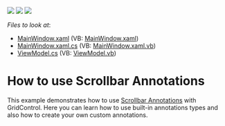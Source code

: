 <!-- default badges list -->
![](https://img.shields.io/endpoint?url=https://codecentral.devexpress.com/api/v1/VersionRange/128653698/17.1.3%2B)
[![](https://img.shields.io/badge/Open_in_DevExpress_Support_Center-FF7200?style=flat-square&logo=DevExpress&logoColor=white)](https://supportcenter.devexpress.com/ticket/details/T534664)
[![](https://img.shields.io/badge/📖_How_to_use_DevExpress_Examples-e9f6fc?style=flat-square)](https://docs.devexpress.com/GeneralInformation/403183)
<!-- default badges end -->
<!-- default file list -->
*Files to look at*:

* [MainWindow.xaml](./CS/WpfApplication25/MainWindow.xaml) (VB: [MainWindow.xaml](./VB/WpfApplication25/MainWindow.xaml))
* [MainWindow.xaml.cs](./CS/WpfApplication25/MainWindow.xaml.cs) (VB: [MainWindow.xaml.vb](./VB/WpfApplication25/MainWindow.xaml.vb))
* [ViewModel.cs](./CS/WpfApplication25/ViewModel.cs) (VB: [ViewModel.vb](./VB/WpfApplication25/ViewModel.vb))
<!-- default file list end -->
# How to use Scrollbar Annotations


<p>This example demonstrates how to use <a href="https://documentation.devexpress.com/WPF/18068/Controls-and-Libraries/Data-Grid/Data-Scrolling/Scrollbar-Annotations">Scrollbar Annotations</a> with GridControl. Here you can learn how to use built-in annotations types and also how to create your own custom annotations.</p>

<br/>


